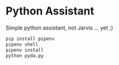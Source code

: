 # Python Assistant

Simple python assistant, not Jarvis ... yet ;)

```bash
pip install pipenv
pipenv shell
pipenv install
python pyda.py
```
